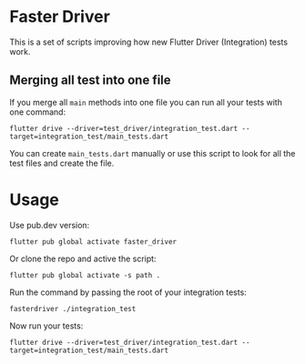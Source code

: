 # Faster Driver

This is a set of scripts improving how new Flutter Driver (Integration) tests work.

## Merging all test into one file
If you merge all `main` methods into one file you can run all your tests with one command:
```shell
flutter drive --driver=test_driver/integration_test.dart --target=integration_test/main_tests.dart
```

You can create `main_tests.dart` manually or use this script to look for all the test files and create the file.

# Usage

Use pub.dev version:
```shell
flutter pub global activate faster_driver
```

Or clone the repo and active the script:
```shell
flutter pub global activate -s path .
```

Run the command by passing the root of your integration tests:
```shell
fasterdriver ./integration_test
```

Now run your tests:
```shell
flutter drive --driver=test_driver/integration_test.dart --target=integration_test/main_tests.dart
```